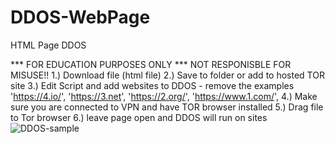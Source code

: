 # DDOS-WebPage
HTML Page DDOS 

*** FOR EDUCATION PURPOSES ONLY *** NOT RESPONISBLE FOR MISUSE!!
1.) Download file  (html file)
2.) Save to folder or add to hosted TOR site
3.) Edit Script and add websites to DDOS - remove the examples 
  'https://4.io/',
  'https://3.net',
  'https://2.org/',
  'https://www.1.com/',
  4.) Make sure you are connected to VPN and have TOR browser installed
  5.) Drag file to Tor browser 
  6.) leave page open and DDOS will run on sites
![DDOS-sample](https://user-images.githubusercontent.com/46620390/158325178-a0a23c55-ea57-46a4-bbce-faaa66dae812.png)
